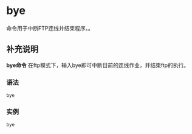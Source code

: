 bye
===

命令用于中断FTP连线并结束程序。。

## 补充说明

**bye命令** 在ftp模式下，输入bye即可中断目前的连线作业，并结束ftp的执行。


### 语法  

```
bye
```

### 实例

```
bye
```